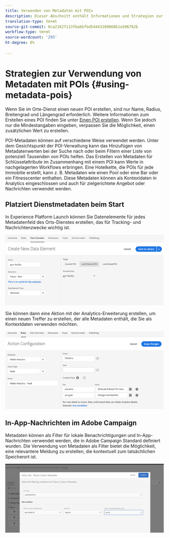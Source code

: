 ```yaml
---
title: Verwenden von Metadaten mit POIs
description: Dieser Abschnitt enthält Informationen und Strategien zur Verwendung von Metadaten mit POIs.
translation-type: tm+mt
source-git-commit: 0ca2162f113fba6bfbd54443109068b1a506762b
workflow-type: tm+mt
source-wordcount: '293'
ht-degree: 0%

---
```



# Strategien zur Verwendung von Metadaten mit POIs {#using-metadata-pois}

Wenn Sie im Orte-Dienst einen neuen POI erstellen, sind nur Name, Radius, Breitengrad und Längengrad erforderlich. Weitere Informationen zum Erstellen eines POI finden Sie unter [Einen POI erstellen](/help/poi-mgmt-ui/create-a-poi-ui.md). Wenn Sie jedoch nur die Mindestangaben eingeben, verpassen Sie die Möglichkeit, einen zusätzlichen Wert zu erstellen.

POI-Metadaten können auf verschiedene Weise verwendet werden. Unter dem Gesichtspunkt der POI-Verwaltung kann das Hinzufügen von Metadatenwerten bei der Suche nach oder beim Filtern einer Liste von potenziell Tausenden von POIs helfen. Das Erstellen von Metadaten für Schlüsselattribute im Zusammenhang mit einem POI kann Werte in nachgelagerten Workflows erbringen. Eine Hotelkette, die POIs für jede Immobilie erstellt, kann z. B. Metadaten wie einen Pool oder eine Bar oder ein Fitnesscenter enthalten. Diese Metadaten können als Kontextdaten in Analytics eingeschlossen und auch für zielgerichtete Angebot oder Nachrichten verwendet werden.

## Platziert Dienstmetadaten beim Start

In Experience Platform Launch können Sie Datenelemente für jedes Metadatenfeld des Orts-Dienstes erstellen, das für Tracking- und Nachrichtenzwecke wichtig ist.

![Datenelement für die Fitnesseinrichtung](/help/assets/gymfacility.png)

Sie können dann eine Aktion mit der Analytics-Erweiterung erstellen, um einen neuen Treffer zu erstellen, der alle Metadaten enthält, die Sie als Kontextdaten verwenden möchten.

![Aktion für die Einrichtung des Fitnessstudios](/help/assets/Analytics-gym.png)

## In-App-Nachrichten im Adobe Campaign

Metadaten können als Filter für lokale Benachrichtigungen und In-App-Nachrichten verwendet werden, die in Adobe Campaign Standard definiert wurden. Die Verwendung von Metadaten als Filter bietet die Möglichkeit, eine relevantere Meldung zu erstellen, die kontextuell zum tatsächlichen Speicherort ist.

![Filtern lokaler Benachrichtigungen und In-App-Nachrichten in ACS](/help/assets/ACS_gym_metadata.png)